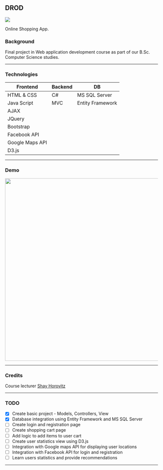 ## DROD

<p align="left">
<img src="https://img.shields.io/badge/status-InProgress-yellow.svg">
</p>

Online Shopping App.

### Background
Final project in Web application development course
as part of our B.Sc. Computer Science studies.

---

### Technologies
Frontend        | Backend        | DB
------------    | -------------  | ------------- 
HTML & CSS      | C#             | MS SQL Server
Java Script     | MVC            | Entity Framework
AJAX            |                | 
JQuery          |                |
Bootstrap       |                |
Facebook API    |                |
Google Maps API |                |
D3.js | |

---

### Demo
<img src="DRODgif.gif" width=600>

---

### Credits
Course lecturer [Shay Horovitz](https://www.linkedin.com/in/shay-horovitz-25bb31/)

---

### TODO
- [X] Create basic project - Models, Controllers, View
- [X] Database integration using Entity Framework and MS SQL Server
- [ ] Create login and registration page
- [ ] Create shopping cart page
- [ ] Add logic to add items to user cart
- [ ] Create user statistics view using D3.js
- [ ] Integration with Google maps API for displaying user locations
- [ ] Integration with Facebook API for login and registration
- [ ] Learn users statistics and provide recommendations 
---